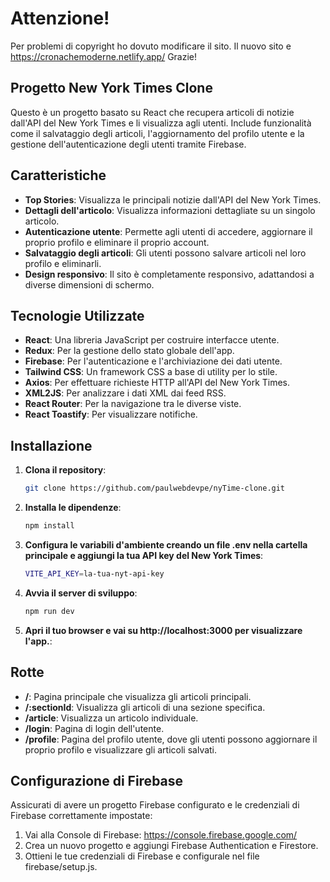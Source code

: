 # Attenzione!
Per problemi di copyright ho dovuto modificare il sito.
Il nuovo sito e https://cronachemoderne.netlify.app/ 
Grazie!

## Progetto New York Times Clone 

Questo è un progetto basato su React che recupera articoli di notizie dall'API del New York Times e li visualizza agli utenti. Include funzionalità come il salvataggio degli articoli, l'aggiornamento del profilo utente e la gestione dell'autenticazione degli utenti tramite Firebase.

## Caratteristiche
- **Top Stories**: Visualizza le principali notizie dall'API del New York Times.
- **Dettagli dell'articolo**: Visualizza informazioni dettagliate su un singolo articolo.
- **Autenticazione utente**: Permette agli utenti di accedere, aggiornare il proprio profilo e eliminare il proprio account.
- **Salvataggio degli articoli**: Gli utenti possono salvare articoli nel loro profilo e eliminarli.
- **Design responsivo**: Il sito è completamente responsivo, adattandosi a diverse dimensioni di schermo.

## Tecnologie Utilizzate
- **React**: Una libreria JavaScript per costruire interfacce utente.
- **Redux**: Per la gestione dello stato globale dell'app.
- **Firebase**: Per l'autenticazione e l'archiviazione dei dati utente.
- **Tailwind CSS**: Un framework CSS a base di utility per lo stile.
- **Axios**: Per effettuare richieste HTTP all'API del New York Times.
- **XML2JS**: Per analizzare i dati XML dai feed RSS.
- **React Router**: Per la navigazione tra le diverse viste.
- **React Toastify**: Per visualizzare notifiche.

## Installazione

1. **Clona il repository**:

    ```bash
    git clone https://github.com/paulwebdevpe/nyTime-clone.git

2. **Installa le dipendenze**:

    ```bash
    npm install

3. **Configura le variabili d'ambiente creando un file .env nella cartella principale e aggiungi la tua API key del New York Times**:

    ```bash
    VITE_API_KEY=la-tua-nyt-api-key

4. **Avvia il server di sviluppo**:

    ```bash
    npm run dev


5. **Apri il tuo browser e vai su http://localhost:3000 per visualizzare l'app.**:

## Rotte

- **/**: Pagina principale che visualizza gli articoli principali.
- **/:sectionId**: Visualizza gli articoli di una sezione specifica.
- **/article**: Visualizza un articolo individuale.
- **/login**: Pagina di login dell'utente.
- **/profile**: Pagina del profilo utente, dove gli utenti possono aggiornare il proprio profilo e visualizzare gli articoli salvati.

## Configurazione di Firebase

Assicurati di avere un progetto Firebase configurato e le credenziali di Firebase correttamente impostate:

1. Vai alla Console di Firebase: https://console.firebase.google.com/
2. Crea un nuovo progetto e aggiungi Firebase Authentication e Firestore.
3. Ottieni le tue credenziali di Firebase e configurale nel file firebase/setup.js.


